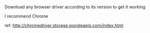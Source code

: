 Download any browser driver according to its version to get it working

I recommend Chrome

ref:
http://chromedriver.storage.googleapis.com/index.html